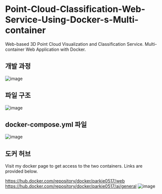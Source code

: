 # Point-Cloud-Classification-Web-Service-Using-Docker-s-Multi-container
Web-based 3D Point Cloud Visualization and Classification Service. Multi-container Web Application with Docker.

## 개발 과정
![image](https://github.com/parkie0517/Point-Cloud-Classification-Web-Service-Using-Docker-s-Multi-container/assets/80407632/fee75576-23f8-41b3-9cbf-f8fccde06f1f)

## 파일 구조
![image](https://github.com/parkie0517/Point-Cloud-Classification-Web-Service-Using-Docker-s-Multi-container/assets/80407632/5131f966-387c-4a7e-8742-c501af53bd71)

## docker-compose.yml 파일
![image](https://github.com/parkie0517/Point-Cloud-Classification-Web-Service-Using-Docker-s-Multi-container/assets/80407632/d9076ff0-3d4e-4056-9c3f-ba840a877ce0)

## 도커 허브
Visit my docker page to get access to the two containers. Links are provided below.

https://hub.docker.com/repository/docker/parkie0517/web 
https://hub.docker.com/repository/docker/parkie0517/ai/general
![image](https://github.com/parkie0517/Point-Cloud-Classification-Web-Service-Using-Docker-s-Multi-container/assets/80407632/5b6b21a9-d080-4b5b-be22-c0276c6c3730)
